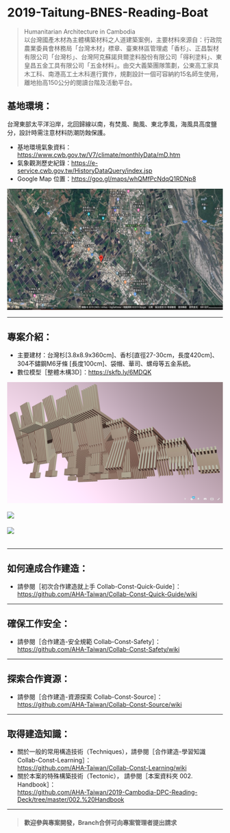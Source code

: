 # 2019-Taitung-BNES-Reading-Boat

>Humanitarian Architecture in Cambodia<br/>
以台灣國產木材為主體構築材料之人道建築案例，主要材料來源自：行政院農業委員會林務局「台灣木材」標章、臺東林區管理處「香杉」、正昌製材有限公司「台灣杉」、台灣阿克蘇諾貝爾塗料股份有限公司「得利塗料」、東皇昌五金工具有限公司「五金材料」。由交大義築團隊策劃，公東高工家具木工科、南港高工土木科進行實作，規劃設計一個可容納約15名師生使用，離地抬高150公分的閱讀台階及活動平台。<br/>

## 基地環境：<br/>
台灣東部太平洋沿岸，北回歸線以南，有焚風、颱風、東北季風，海風具高度鹽分，設計時需注意材料防潮防蝕保護。<br/>
* 基地環境氣象資料：https://www.cwb.gov.tw/V7/climate/monthlyData/mD.htm <br/>
* 氣象觀測歷史紀錄：https://e-service.cwb.gov.tw/HistoryDataQuery/index.jsp <br/>
* Google Map 位置：https://goo.gl/maps/whQMfPcNdqQ1RDNp8  <br/>

![](https://github.com/AHA-Taiwan/2019-Taitung-BNES-Reading-Boat/blob/master/001.%20Blueprint/README%20IMAGE/GMAP.png "Google Map")
***
## 專案介紹：<br/>
* 主要建材：台灣杉[3.8x8.9x360cm]、香杉[直徑27-30cm，長度420cm]、304不鏽鋼M6牙條 [長度100cm]、袋帽、華司、螺母等五金系統。
* 數位模型［整體木構3D］：https://skfb.ly/6MDQK

![](https://github.com/AHA-Taiwan/2019-Taitung-BNES-Reading-Boat/blob/master/001.%20Blueprint/README%20IMAGE/2019Taitung%20(1).PNG "3D Model")
<br/>
<br/>
![](https://github.com/idiotkingdom1997/2019-Taitung-BNES-Reading-Boat/blob/master/002.%20Handbook/%E5%B9%B3%E5%8F%B0GIF.gif)
<br/>
<br/>
![](https://github.com/idiotkingdom1997/2019-Taitung-BNES-Reading-Boat/blob/master/002.%20Handbook/GIF.gif)
<br/>
<br/>
***
## 如何達成合作建造：<br/>
* 請參閱［初次合作建造就上手 Collab-Const-Quick-Guide］：<br/>
https://github.com/AHA-Taiwan/Collab-Const-Quick-Guide/wiki <br/>
***
## 確保工作安全：<br/>
* 請參閱［合作建造-安全規範 Collab-Const-Safety］：<br/>
https://github.com/AHA-Taiwan/Collab-Const-Safety/wiki <br/>
***
## 探索合作資源：<br/>
* 請參閱［合作建造-資源探索 Collab-Const-Source］：<br/>
https://github.com/AHA-Taiwan/Collab-Const-Source/wiki <br/>
***
## 取得建造知識：<br/>
* 關於一般的常用構造技術（Techniques），請參閱［合作建造-學習知識 Collab-Const-Learning］：<br/>
https://github.com/AHA-Taiwan/Collab-Const-Learning/wiki <br/>
* 關於本案的特殊構築技術（Tectonic）， 請參閱［本案資料夾 002. Handbook］：<br/>
https://github.com/AHA-Taiwan/2019-Cambodia-DPC-Reading-Deck/tree/master/002.%20Handbook <br/>
***

> #### 歡迎參與專案開發，Branch合併可向專案管理者提出請求

